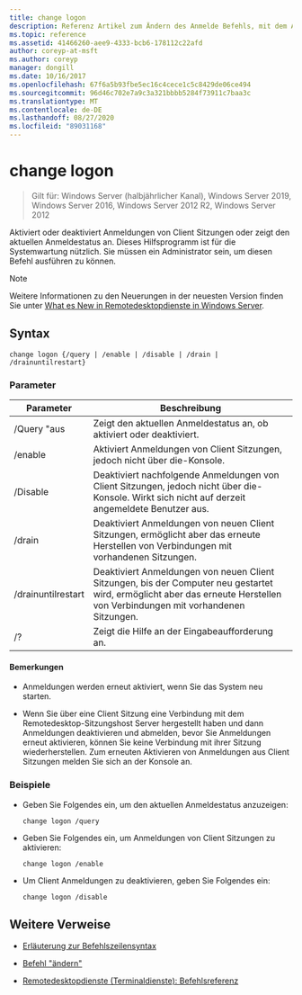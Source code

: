 ```yaml
---
title: change logon
description: Referenz Artikel zum Ändern des Anmelde Befehls, mit dem Anmeldungen von Client Sitzungen aktiviert oder deaktiviert werden oder der aktuelle Anmeldestatus angezeigt wird.
ms.topic: reference
ms.assetid: 41466260-aee9-4333-bcb6-178112c22afd
author: coreyp-at-msft
ms.author: coreyp
manager: dongill
ms.date: 10/16/2017
ms.openlocfilehash: 67f6a5b93fbe5ec16c4cece1c5c8429de06ce494
ms.sourcegitcommit: 96d46c702e7a9c3a321bbbb5284f73911c7baa3c
ms.translationtype: MT
ms.contentlocale: de-DE
ms.lasthandoff: 08/27/2020
ms.locfileid: "89031168"
---
```

# <a name="change-logon"></a>change logon

> Gilt für: Windows Server (halbjährlicher Kanal), Windows Server 2019, Windows Server 2016, Windows Server 2012 R2, Windows Server 2012

Aktiviert oder deaktiviert Anmeldungen von Client Sitzungen oder zeigt den aktuellen Anmeldestatus an. Dieses Hilfsprogramm ist für die Systemwartung nützlich. Sie müssen ein Administrator sein, um diesen Befehl ausführen zu können.

> [!NOTE]
> Weitere Informationen zu den Neuerungen in der neuesten Version finden Sie unter [What es New in Remotedesktopdienste in Windows Server](/previous-versions/windows/it-pro/windows-server-2012-r2-and-2012/dn283323(v=ws.11)).

## <a name="syntax"></a>Syntax

```
change logon {/query | /enable | /disable | /drain | /drainuntilrestart}
```

### <a name="parameters"></a>Parameter

| Parameter | Beschreibung |
| --------- | ----------- |
| /Query "aus | Zeigt den aktuellen Anmeldestatus an, ob aktiviert oder deaktiviert. |
| /enable | Aktiviert Anmeldungen von Client Sitzungen, jedoch nicht über die-Konsole. |
| /Disable | Deaktiviert nachfolgende Anmeldungen von Client Sitzungen, jedoch nicht über die-Konsole. Wirkt sich nicht auf derzeit angemeldete Benutzer aus. |
| /drain | Deaktiviert Anmeldungen von neuen Client Sitzungen, ermöglicht aber das erneute Herstellen von Verbindungen mit vorhandenen Sitzungen. |
| /drainuntilrestart | Deaktiviert Anmeldungen von neuen Client Sitzungen, bis der Computer neu gestartet wird, ermöglicht aber das erneute Herstellen von Verbindungen mit vorhandenen Sitzungen. |
| /? | Zeigt die Hilfe an der Eingabeaufforderung an. |

#### <a name="remarks"></a>Bemerkungen

- Anmeldungen werden erneut aktiviert, wenn Sie das System neu starten.

- Wenn Sie über eine Client Sitzung eine Verbindung mit dem Remotedesktop-Sitzungshost Server hergestellt haben und dann Anmeldungen deaktivieren und abmelden, bevor Sie Anmeldungen erneut aktivieren, können Sie keine Verbindung mit ihrer Sitzung wiederherstellen. Zum erneuten Aktivieren von Anmeldungen aus Client Sitzungen melden Sie sich an der Konsole an.

### <a name="examples"></a>Beispiele

- Geben Sie Folgendes ein, um den aktuellen Anmeldestatus anzuzeigen:

  ```
  change logon /query
  ```

- Geben Sie Folgendes ein, um Anmeldungen von Client Sitzungen zu aktivieren:

  ```
  change logon /enable
  ```

- Um Client Anmeldungen zu deaktivieren, geben Sie Folgendes ein:

  ```
  change logon /disable
  ```

## <a name="additional-references"></a>Weitere Verweise

- [Erläuterung zur Befehlszeilensyntax](command-line-syntax-key.md)

- [Befehl "ändern"](change.md)

- [Remotedesktopdienste (Terminaldienste): Befehlsreferenz](remote-desktop-services-terminal-services-command-reference.md)

